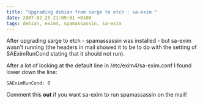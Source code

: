 ```yaml
---
title: "Upgrading debian from sarge to etch : sa-exim "
date: 2007-02-25 21:09:01 +0100
tags: debian, exim4, spamassassin, sa-exim
---
```


After upgrading sarge to etch - spamassassin was installed - but sa-exim wasn't running (the headers in mail showed it to be to do with the setting of SAEximRunCond stating that it should not run).

After a lot of looking at the default line in /etc/exim4/sa-exim.conf I found lower down the line:

    SAEximRunCond: 0

Comment this **out** if you want sa-exim to run spamassassin on the mail!

